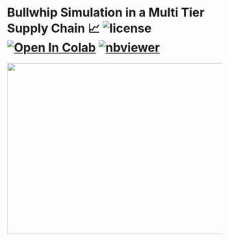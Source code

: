 # Bullwhip Simulation in a Multi Tier Supply Chain 📈 ![license](https://img.shields.io/github/license/Pegah-Ardehkhani/Bullwhip-Simulation-in-a-Multi-Tier-Supply-Chain.svg) <a href="https://colab.research.google.com/github/Pegah-Ardehkhani/Bullwhip-Simulation-in-a-Multi-Tier-Supply-Chain/blob/main/Bullwhip%20Effect%20in%20a%20Multi%20Tier%20Supply%20Chain.ipynb" target="_parent\"><img src="https://colab.research.google.com/assets/colab-badge.svg" alt="Open In Colab"/></a> [![nbviewer](https://img.shields.io/badge/render-nbviewer-orange.svg)](http://nbviewer.org/github/Pegah-Ardehkhani/Bullwhip-Simulation-in-a-Multi-Tier-Supply-Chain/blob/main/Bullwhip%20Effect%20in%20a%20Multi%20Tier%20Supply%20Chain.ipynb)

<p align="center">
  <img width="600" height="400" src="https://www.gofclogistics.com/wp-content/uploads/2024/05/bullwhip-effect-first-call-logistics.gif">
</p>
